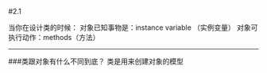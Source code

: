 #2.1 

当你在设计类的时候：
对象已知事物是：instance variable （实例变量）
对象可执行动作：methods（方法）

---

###类跟对象有什么不同到底？
类是用来创建对象的模型